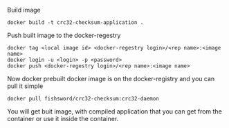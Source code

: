 Build image
```
docker build -t crc32-checksum-application .
```

Push built image to the docker-regestry
```
docker tag <local image id> <docker-regestry login>/<rep name>:<image name>
docker login -u <login> -p <password>
docker push <docker-regestry login>/<rep name>:<image name>
```

Now docker prebuilt docker image is on the docker-registry and you can pull it simple
```
docker pull fishsword/crc32-checksum:crc32-daemon
```

You will get buit image, with compiled application that you can get from the container or use it inside the container.